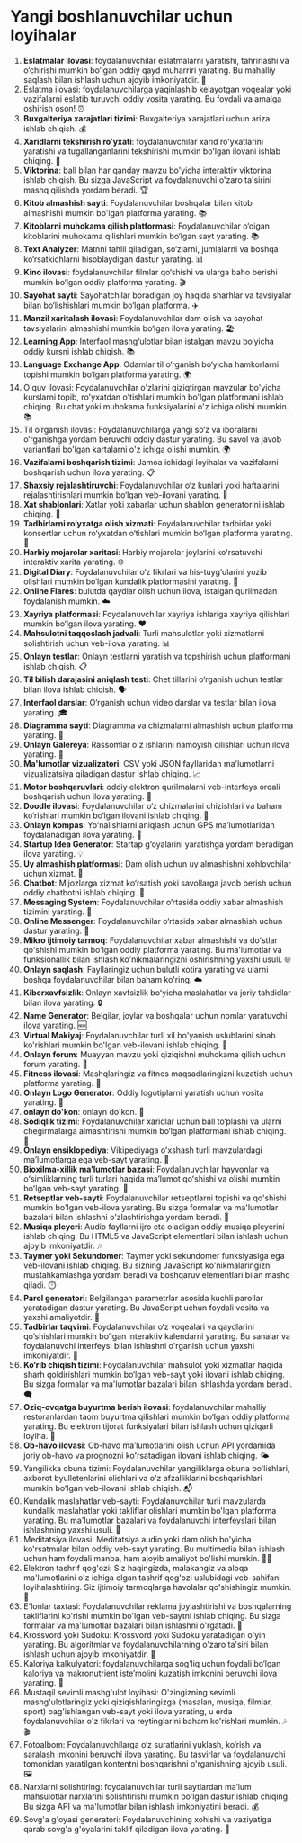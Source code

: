 # Yangi boshlanuvchilar uchun loyihalar

1. **Eslatmalar ilovasi**: foydalanuvchilar eslatmalarni yaratishi, tahrirlashi va o‘chirishi mumkin bo‘lgan oddiy qayd muharriri yarating. Bu mahalliy saqlash bilan ishlash uchun ajoyib imkoniyatdir. 📝
2. Eslatma ilovasi: foydalanuvchilarga yaqinlashib kelayotgan voqealar yoki vazifalarni eslatib turuvchi oddiy vosita yarating. Bu foydali va amalga oshirish oson! ⏰
3. **Buxgalteriya xarajatlari tizimi**: Buxgalteriya xarajatlari uchun ariza ishlab chiqish. 💰
4. **Xaridlarni tekshirish roʻyxati**: foydalanuvchilar xarid roʻyxatlarini yaratishi va tugallanganlarini tekshirishi mumkin boʻlgan ilovani ishlab chiqing. 🛒
5. **Viktorina**: ball bilan har qanday mavzu bo'yicha interaktiv viktorina ishlab chiqish. Bu sizga JavaScript va foydalanuvchi o'zaro ta'sirini mashq qilishda yordam beradi. 🏆
6. **Kitob almashish sayti**: Foydalanuvchilar boshqalar bilan kitob almashishi mumkin bo'lgan platforma yarating. 📚
7. **Kitoblarni muhokama qilish platformasi**: Foydalanuvchilar o‘qigan kitoblarini muhokama qilishlari mumkin bo‘lgan sayt yarating. 📚
8. **Text Analyzer**: Matnni tahlil qiladigan, so‘zlarni, jumlalarni va boshqa ko‘rsatkichlarni hisoblaydigan dastur yarating. 📊
9. **Kino ilovasi**: foydalanuvchilar filmlar qo‘shishi va ularga baho berishi mumkin bo‘lgan oddiy platforma yarating. 🎬
10. **Sayohat sayti**: Sayohatchilar boradigan joy haqida sharhlar va tavsiyalar bilan bo‘lishishlari mumkin bo‘lgan platforma. ✈️
11. **Manzil xaritalash ilovasi**: Foydalanuvchilar dam olish va sayohat tavsiyalarini almashishi mumkin bo‘lgan ilova yarating. 🏖️
12. **Learning App**: Interfaol mashg‘ulotlar bilan istalgan mavzu bo‘yicha oddiy kursni ishlab chiqish. 📚
13. **Language Exchange App**: Odamlar til o‘rganish bo‘yicha hamkorlarni topishi mumkin bo‘lgan platforma yarating. 🌍
14. O'quv ilovasi: Foydalanuvchilar o'zlarini qiziqtirgan mavzular bo'yicha kurslarni topib, ro'yxatdan o'tishlari mumkin bo'lgan platformani ishlab chiqing. Bu chat yoki muhokama funksiyalarini o'z ichiga olishi mumkin. 📚
15. Til o‘rganish ilovasi: Foydalanuvchilarga yangi so‘z va iboralarni o‘rganishga yordam beruvchi oddiy dastur yarating. Bu savol va javob variantlari bo'lgan kartalarni o'z ichiga olishi mumkin. 🌍
16. **Vazifalarni boshqarish tizimi**: Jamoa ichidagi loyihalar va vazifalarni boshqarish uchun ilova yarating. 📋
17. **Shaxsiy rejalashtiruvchi**: Foydalanuvchilar o‘z kunlari yoki haftalarini rejalashtirishlari mumkin bo‘lgan veb-ilovani yarating. 📆
18. **Xat shablonlari**: Xatlar yoki xabarlar uchun shablon generatorini ishlab chiqing. 📨
19. **Tadbirlarni ro‘yxatga olish xizmati**: Foydalanuvchilar tadbirlar yoki konsertlar uchun ro‘yxatdan o‘tishlari mumkin bo‘lgan platforma yarating. 🎉
20. **Harbiy mojarolar xaritasi**: Harbiy mojarolar joylarini koʻrsatuvchi interaktiv xarita yarating. 🌐
21. **Digital Diary**: Foydalanuvchilar o‘z fikrlari va his-tuyg‘ularini yozib olishlari mumkin bo‘lgan kundalik platformasini yarating. 📓
22. **Online Flares**: bulutda qaydlar olish uchun ilova, istalgan qurilmadan foydalanish mumkin. ☁️
23. **Xayriya platformasi**: Foydalanuvchilar xayriya ishlariga xayriya qilishlari mumkin bo‘lgan ilova yarating. ❤️
24. **Mahsulotni taqqoslash jadvali**: Turli mahsulotlar yoki xizmatlarni solishtirish uchun veb-ilova yarating. 📊
25. **Onlayn testlar**: Onlayn testlarni yaratish va topshirish uchun platformani ishlab chiqish. 📋
26. **Til bilish darajasini aniqlash testi**: Chet tillarini o‘rganish uchun testlar bilan ilova ishlab chiqish. 🗣
27. **Interfaol darslar**: O‘rganish uchun video darslar va testlar bilan ilova yarating. 🎓
28. **Diagramma sayti**: Diagramma va chizmalarni almashish uchun platforma yarating. 📐
29. **Onlayn Galereya**: Rassomlar o'z ishlarini namoyish qilishlari uchun ilova yarating. 🎨
30. **Ma'lumotlar vizualizatori**: CSV yoki JSON fayllaridan ma'lumotlarni vizualizatsiya qiladigan dastur ishlab chiqing. 📈
31. **Motor boshqaruvlari**: oddiy elektron qurilmalarni veb-interfeys orqali boshqarish uchun ilova yarating. 🔌
32. **Doodle ilovasi**: Foydalanuvchilar o‘z chizmalarini chizishlari va baham ko‘rishlari mumkin bo‘lgan ilovani ishlab chiqing. 🎨
33. **Onlayn kompas**: Yoʻnalishlarni aniqlash uchun GPS maʼlumotlaridan foydalanadigan ilova yarating. 🧭
34. **Startup Idea Generator**: Startap g‘oyalarini yaratishga yordam beradigan ilova yarating. 💡
35. **Uy almashish platformasi**: Dam olish uchun uy almashishni xohlovchilar uchun xizmat. 🏡
36. **Chatbot**: Mijozlarga xizmat ko‘rsatish yoki savollarga javob berish uchun oddiy chatbotni ishlab chiqing. 🤖
37. **Messaging System**: Foydalanuvchilar o‘rtasida oddiy xabar almashish tizimini yarating. 💌
38. **Online Messenger**: Foydalanuvchilar o‘rtasida xabar almashish uchun dastur yarating. 📱
39. **Mikro ijtimoiy tarmoq**: Foydalanuvchilar xabar almashishi va doʻstlar qoʻshishi mumkin boʻlgan oddiy platforma yarating. Bu ma'lumotlar va funksionallik bilan ishlash ko'nikmalaringizni oshirishning yaxshi usuli. 🌐
40. **Onlayn saqlash**: Fayllaringiz uchun bulutli xotira yarating va ularni boshqa foydalanuvchilar bilan baham ko'ring. ☁️
41. **Kiberxavfsizlik**: Onlayn xavfsizlik boʻyicha maslahatlar va joriy tahdidlar bilan ilova yarating. 🔒
42. **Name Generator**: Belgilar, joylar va boshqalar uchun nomlar yaratuvchi ilova yarating. 🆕
43. **Virtual Makiyaj**: Foydalanuvchilar turli xil bo'yanish uslublarini sinab ko'rishlari mumkin bo'lgan veb-ilovani ishlab chiqing. 💄
44. **Onlayn forum**: Muayyan mavzu yoki qiziqishni muhokama qilish uchun forum yarating. 📢
45. **Fitness ilovasi**: Mashqlaringiz va fitnes maqsadlaringizni kuzatish uchun platforma yarating. 💪
46. **Onlayn Logo Generator**: Oddiy logotiplarni yaratish uchun vosita yarating. 👔
47. **onlayn do'kon**: onlayn do'kon. 🛒
48. **Sodiqlik tizimi**: Foydalanuvchilar xaridlar uchun ball to‘plashi va ularni chegirmalarga almashtirishi mumkin bo‘lgan platformani ishlab chiqing. 🎁
49. **Onlayn ensiklopediya**: Vikipediyaga oʻxshash turli mavzulardagi maʼlumotlarga ega veb-sayt yarating. 📖
50. **Bioxilma-xillik maʼlumotlar bazasi**: Foydalanuvchilar hayvonlar va oʻsimliklarning turli turlari haqida maʼlumot qoʻshishi va olishi mumkin boʻlgan veb-sayt yarating. 🌱
51. **Retseptlar veb-sayti**: Foydalanuvchilar retseptlarni topishi va qo'shishi mumkin bo'lgan veb-ilova yarating. Bu sizga formalar va ma'lumotlar bazalari bilan ishlashni o'zlashtirishga yordam beradi. 🍳
52. **Musiqa pleyeri**: Audio fayllarni ijro eta oladigan oddiy musiqa pleyerini ishlab chiqing. Bu HTML5 va JavaScript elementlari bilan ishlash uchun ajoyib imkoniyatdir. 🎶
53. **Taymer yoki Sekundomer**: Taymer yoki sekundomer funksiyasiga ega veb-ilovani ishlab chiqing. Bu sizning JavaScript ko'nikmalaringizni mustahkamlashga yordam beradi va boshqaruv elementlari bilan mashq qiladi. ⏱️
54. **Parol generatori**: Belgilangan parametrlar asosida kuchli parollar yaratadigan dastur yarating. Bu JavaScript uchun foydali vosita va yaxshi amaliyotdir. 🔑
55. **Tadbirlar taqvimi**: Foydalanuvchilar o‘z voqealari va qaydlarini qo‘shishlari mumkin bo‘lgan interaktiv kalendarni yarating. Bu sanalar va foydalanuvchi interfeysi bilan ishlashni o'rganish uchun yaxshi imkoniyatdir. 📅
56. **Ko‘rib chiqish tizimi**: Foydalanuvchilar mahsulot yoki xizmatlar haqida sharh qoldirishlari mumkin bo‘lgan veb-sayt yoki ilovani ishlab chiqing. Bu sizga formalar va ma'lumotlar bazalari bilan ishlashda yordam beradi. 🗨️
57. **Oziq-ovqatga buyurtma berish ilovasi**: foydalanuvchilar mahalliy restoranlardan taom buyurtma qilishlari mumkin bo‘lgan oddiy platforma yarating. Bu elektron tijorat funksiyalari bilan ishlash uchun qiziqarli loyiha. 🍔
58. **Ob-havo ilovasi**: Ob-havo maʼlumotlarini olish uchun API yordamida joriy ob-havo va prognozni koʻrsatadigan ilovani ishlab chiqing. 🌤️
59. Yangilikka obuna tizimi: Foydalanuvchilar yangiliklarga obuna boʻlishlari, axborot byulletenlarini olishlari va oʻz afzalliklarini boshqarishlari mumkin boʻlgan veb-ilovani ishlab chiqish. 📬
60. Kundalik maslahatlar veb-sayti: Foydalanuvchilar turli mavzularda kundalik maslahatlar yoki takliflar olishlari mumkin bo'lgan platforma yarating. Bu ma'lumotlar bazalari va foydalanuvchi interfeyslari bilan ishlashning yaxshi usuli. 🌟
61. Meditatsiya ilovasi: Meditatsiya audio yoki dam olish bo'yicha ko'rsatmalar bilan oddiy veb-sayt yarating. Bu multimedia bilan ishlash uchun ham foydali manba, ham ajoyib amaliyot bo'lishi mumkin. 🧘‍♂️
62. Elektron tashrif qog'ozi: Siz haqingizda, malakangiz va aloqa ma'lumotlarini o'z ichiga olgan tashrif qog'ozi uslubidagi veb-sahifani loyihalashtiring. Siz ijtimoiy tarmoqlarga havolalar qo'shishingiz mumkin. 📇
63. E'lonlar taxtasi: Foydalanuvchilar reklama joylashtirishi va boshqalarning takliflarini ko'rishi mumkin bo'lgan veb-saytni ishlab chiqing. Bu sizga formalar va ma'lumotlar bazalari bilan ishlashni o'rgatadi. 📰
64. Krossvord yoki Sudoku: Krossvord yoki Sudoku yaratadigan o'yin yarating. Bu algoritmlar va foydalanuvchilarning o'zaro ta'siri bilan ishlash uchun ajoyib imkoniyatdir. 🧩
65. Kaloriya kalkulyatori: foydalanuvchilarga sog‘liq uchun foydali bo‘lgan kaloriya va makronutrient iste’molini kuzatish imkonini beruvchi ilova yarating. 🥗
66. Mustaqil sevimli mashg'ulot loyihasi: O'zingizning sevimli mashg'ulotlaringiz yoki qiziqishlaringizga (masalan, musiqa, filmlar, sport) bag'ishlangan veb-sayt yoki ilova yarating, u erda foydalanuvchilar o'z fikrlari va reytinglarini baham ko'rishlari mumkin. 🎶🎬
67. Fotoalbom: Foydalanuvchilarga o‘z suratlarini yuklash, ko‘rish va saralash imkonini beruvchi ilova yarating. Bu tasvirlar va foydalanuvchi tomonidan yaratilgan kontentni boshqarishni o'rganishning ajoyib usuli. 🖼️
68. Narxlarni solishtiring: foydalanuvchilar turli saytlardan maʼlum mahsulotlar narxlarini solishtirishi mumkin boʻlgan dastur ishlab chiqing. Bu sizga API va ma'lumotlar bilan ishlash imkoniyatini beradi. 💰
69. Sovg'a g'oyasi generatori: Foydalanuvchining xohishi va vaziyatiga qarab sovg'a g'oyalarini taklif qiladigan ilova yarating. 🎁